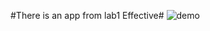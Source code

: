 #There is an app from lab1 Effective#
<img src="https://gitlab.com/andrew_dev_1300/effective_android/-/blob/bd1154a89fcc058562283a7588bbaff5d7c93160/github_demo/demo.gif" alt="demo"/>
